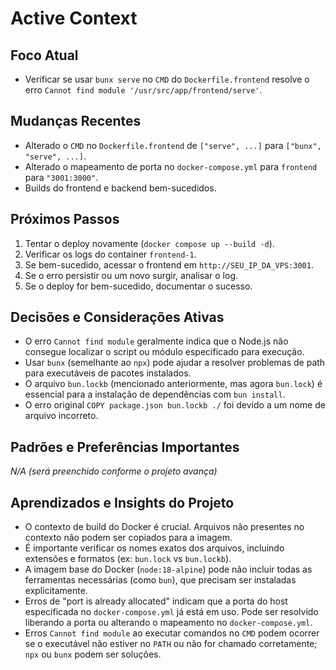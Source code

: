 # Active Context

## Foco Atual

* Verificar se usar `bunx serve` no `CMD` do `Dockerfile.frontend` resolve o erro `Cannot find module '/usr/src/app/frontend/serve'`.

## Mudanças Recentes

* Alterado o `CMD` no `Dockerfile.frontend` de `["serve", ...]` para `["bunx", "serve", ...]`.
* Alterado o mapeamento de porta no `docker-compose.yml` para `frontend` para `"3001:3000"`.
* Builds do frontend e backend bem-sucedidos.

## Próximos Passos

1.  Tentar o deploy novamente (`docker compose up --build -d`).
2.  Verificar os logs do container `frontend-1`.
3.  Se bem-sucedido, acessar o frontend em `http://SEU_IP_DA_VPS:3001`.
4.  Se o erro persistir ou um novo surgir, analisar o log.
5.  Se o deploy for bem-sucedido, documentar o sucesso.

## Decisões e Considerações Ativas

* O erro `Cannot find module` geralmente indica que o Node.js não consegue localizar o script ou módulo especificado para execução.
* Usar `bunx` (semelhante ao `npx`) pode ajudar a resolver problemas de path para executáveis de pacotes instalados.
* O arquivo `bun.lockb` (mencionado anteriormente, mas agora `bun.lock`) é essencial para a instalação de dependências com `bun install`.
* O erro original `COPY package.json bun.lockb ./` foi devido a um nome de arquivo incorreto.

## Padrões e Preferências Importantes

*N/A (será preenchido conforme o projeto avança)*

## Aprendizados e Insights do Projeto

* O contexto de build do Docker é crucial. Arquivos não presentes no contexto não podem ser copiados para a imagem.
* É importante verificar os nomes exatos dos arquivos, incluindo extensões e formatos (ex: `bun.lock` vs `bun.lockb`).
* A imagem base do Docker (`node:18-alpine`) pode não incluir todas as ferramentas necessárias (como `bun`), que precisam ser instaladas explicitamente.
* Erros de "port is already allocated" indicam que a porta do host especificada no `docker-compose.yml` já está em uso. Pode ser resolvido liberando a porta ou alterando o mapeamento no `docker-compose.yml`.
* Erros `Cannot find module` ao executar comandos no `CMD` podem ocorrer se o executável não estiver no `PATH` ou não for chamado corretamente; `npx` ou `bunx` podem ser soluções. 